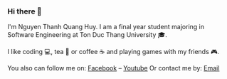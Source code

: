 ### Hi there 👋

I'm Nguyen Thanh Quang Huy. I am a final year student majoring in Software Engineering at Ton Duc Thang University :mortar_board:.

I like coding :computer:, tea :tea: or coffee :coffee: and playing games with my friends :video_game:.

You also can follow me on: [Facebook](https://www.facebook.com/quanghuy.nguyenthanh/) – [Youtube](https://www.youtube.com/channel/UCQJWbEBqbdfPU8rrEf9spdQ)
Or contact me by: [Email](quanghuynguyenthanh@gmail.com)
